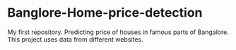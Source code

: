 # Banglore-Home-price-detection
My first repository. Predicting price of houses in famous parts of Bangalore. This project uses data from different websites.
